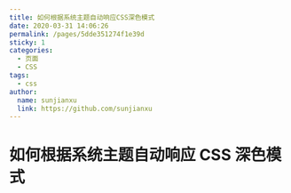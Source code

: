 ```yaml
---
title: 如何根据系统主题自动响应CSS深色模式
date: 2020-03-31 14:06:26
permalink: /pages/5dde351274f1e39d
sticky: 1
categories:
  - 页面
  - CSS
tags:
  - css
author:
  name: sunjianxu
  link: https://github.com/sunjianxu
---
```


# 如何根据系统主题自动响应 CSS 深色模式
